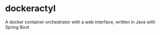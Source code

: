 # dockeractyl
A docker container orchestrator with a web interface, written in Java with Spring Boot
